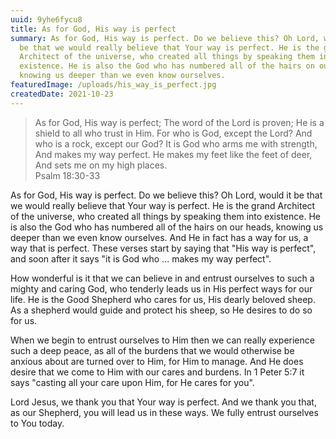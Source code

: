 ```yaml
---
uuid: 9yhe6fycu8
title: As for God, His way is perfect
summary: As for God, His way is perfect. Do we believe this? Oh Lord, would it
  be that we would really believe that Your way is perfect. He is the grand
  Architect of the universe, who created all things by speaking them into
  existence. He is also the God who has numbered all of the hairs on our heads,
  knowing us deeper than we even know ourselves.
featuredImage: /uploads/his_way_is_perfect.jpg
createdDate: 2021-10-23
---
```

<blockquote>As for God, His way is perfect; The word of the Lord is proven; He is a shield to all who trust in Him. For who is God, except the Lord? And who is a rock, except our God? It is God who arms me with strength, And makes my way perfect. He makes my feet like the feet of deer, And sets me on my high places.<footer>Psalm 18:30-33</footer></blockquote>

As for God, His way is perfect. Do we believe this? Oh Lord, would it be that we would really believe that Your way is perfect. He is the grand Architect of the universe, who created all things by speaking them into existence. He is also the God who has numbered all of the hairs on our heads, knowing us deeper than we even know ourselves. And He in fact has a way for us, a way that is perfect. These verses start by saying that "His way is perfect", and soon after it says "it is God who ... makes my way perfect". 

How wonderful is it that we can believe in and entrust ourselves to such a mighty and caring God, who tenderly leads us in His perfect ways for our life. He is the Good Shepherd who cares for us, His dearly beloved sheep. As a shepherd would guide and protect his sheep, so He desires to do so for us.

When we begin to entrust ourselves to Him then we can really experience such a deep peace, as all of the burdens that we would otherwise be anxious about are turned over to Him, for Him to manage. And He does desire that we come to Him with our cares and burdens. In 1 Peter 5:7 it says "casting all your care upon Him, for He cares for you".

Lord Jesus, we thank you that Your way is perfect. And we thank you that, as our Shepherd, you will lead us in these ways. We fully entrust ourselves to You today.
